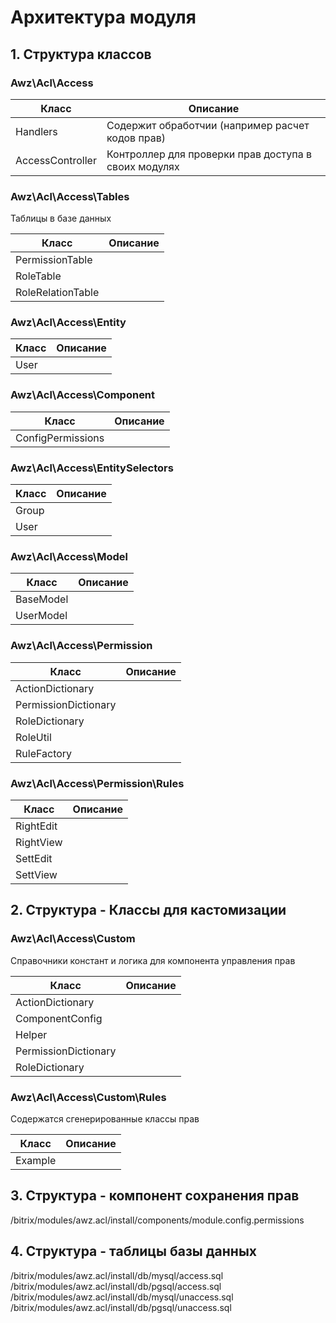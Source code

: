 # Архитектура модуля
<!-- arch-start -->

## 1. Структура классов

### Awz\Acl\Access

| Класс            | Описание                                                      |
|------------------|---------------------------------------------------------------|
| Handlers         | Содержит обработчии (например расчет кодов прав)              |
| AccessController | Контроллер для проверки прав доступа в своих модулях          |

### Awz\Acl\Access\Tables

Таблицы в базе данных

| Класс             | Описание |
|-------------------|----------|
| PermissionTable   |          |
| RoleTable         |          |
| RoleRelationTable |          |

### Awz\Acl\Access\Entity

| Класс   | Описание |
|---------|----------|
| User    |          |

### Awz\Acl\Access\Component

| Класс                 | Описание |
|-----------------------|----------|
| ConfigPermissions     |          |

### Awz\Acl\Access\EntitySelectors

| Класс | Описание |
|-------|----------|
| Group |          |
| User  |          |

### Awz\Acl\Access\Model

| Класс     | Описание |
|-----------|----------|
| BaseModel |          |
| UserModel |          |

### Awz\Acl\Access\Permission

| Класс                | Описание |
|----------------------|----------|
| ActionDictionary     |          |
| PermissionDictionary |          |
| RoleDictionary       |          |
| RoleUtil             |          |
| RuleFactory          |          |

### Awz\Acl\Access\Permission\Rules

| Класс                  | Описание |
|------------------------|----------|
| RightEdit              |          |
| RightView              |          |
| SettEdit               |          |
| SettView               |          |

## 2. Структура - Классы для кастомизации

### Awz\Acl\Access\Custom

Справочники констант и логика для компонента управления прав

| Класс                     | Описание |
|---------------------------|----------|
| ActionDictionary          |          |
| ComponentConfig           |          |
| Helper                    |          |
| PermissionDictionary      |          |
| RoleDictionary            |          |

### Awz\Acl\Access\Custom\Rules

Содержатся сгенерированные классы прав

| Класс          | Описание |
|----------------|----------|
| Example        |          |

## 3. Структура - компонент сохранения прав

/bitrix/modules/awz.acl/install/components/module.config.permissions

## 4. Структура - таблицы базы данных

/bitrix/modules/awz.acl/install/db/mysql/access.sql<br>
/bitrix/modules/awz.acl/install/db/pgsql/access.sql<br>
/bitrix/modules/awz.acl/install/db/mysql/unaccess.sql
/bitrix/modules/awz.acl/install/db/pgsql/unaccess.sql

<!-- arch-end -->